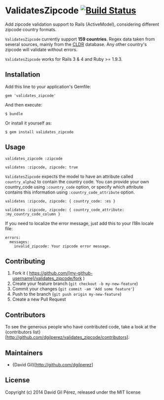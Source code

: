 # ValidatesZipcode [![Build Status](https://secure.travis-ci.org/dgilperez/validates_zipcode.png)](https://secure.travis-ci.org/dgilperez/validates_zipcode.png)

Add zipcode validation support to Rails (ActiveModel), considering different zipcode country formats.

``ValidatesZipcode`` currently support **159 countries**. Regex data taken from several sources, mainly from the [CLDR](common/supplemental/postalCodeData.xml) database. Any other country's zipcode will validate without errors.

``ValidatesZipcode`` works for Rails 3 & 4 and Ruby >= 1.9.3.

## Installation

Add this line to your application's Gemfile:

    gem 'validates_zipcode'

And then execute:

    $ bundle

Or install it yourself as:

    $ gem install validates_zipcode

## Usage

    validates_zipcode :zipcode

    validates :zipcode, zipcode: true

``ValidatesZipcode`` expects the model to have an attribute called ``country_alpha2`` to contain the country code.
You can provide your own country_code using ``:country_code`` option, or specify which attribute contains this information
using ``:country_code_attribute`` option.

    validates :zipcode, zipcode: { country_code: :es }

    validates :zipcode, zipcode: { country_code_attribute: :my_country_code_column }

If you need to localize the error message, just add this to your I18n locale file:

    errors:
      messages:
        invalid_zipcode: Your zipcode error message.

## Contributing

1. Fork it ( https://github.com/[my-github-username]/validates_zipcode/fork )
2. Create your feature branch (`git checkout -b my-new-feature`)
3. Commit your changes (`git commit -am 'Add some feature'`)
4. Push to the branch (`git push origin my-new-feature`)
5. Create a new Pull Request

## Contributors

To see the generous people who have contributed code, take a look at the {contributors list}[http://github.com/dgilperez/validates_zipcode/contributors].

## Maintainers

* {David Gil}[http://github.com/dgilperez]

## License

Copyright (c) 2014 David Gil Pérez, released under the MIT license

